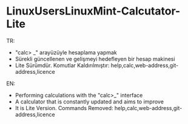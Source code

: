# LinuxUsersLinuxMint-Calcutator-Lite

TR:

* "calc> _" arayüzüyle hesaplama yapmak
* Sürekli güncellenen ve gelişmeyi hedefleyen bir hesap makinesi
* Lite Sürümdür. Komutlar Kaldırılmıştır: help,calc,web-address,git-address,licence

EN:

* Performing calculations with the "calc>_" interface
* A calculator that is constantly updated and aims to improve
* It is Lite Version. Commands Removed: help,calc,web-address,git-address,licence
